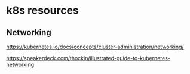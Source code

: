 # k8s resources

## Networking

https://kubernetes.io/docs/concepts/cluster-administration/networking/

https://speakerdeck.com/thockin/illustrated-guide-to-kubernetes-networking
